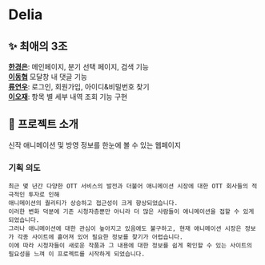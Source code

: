 # Delia

## ✨ 최애의 3조
**[한경은](https://github.com/hankyungeun)**: 메인페이지, 분기 선택 페이지, 검색 기능 <br>
**[이동협](https://github.com/Leedonghyeob)** 모달창 내 댓글 기능 <br>
**[류연우](https://github.com/ryu5110)**: 로그인, 회원가입, 아이디&비밀번호 찾기 <br>
**[이오재](https://github.com/ojlee6207)**: 항목 별 세부 내역 조회 기능 구현 <br>

## 📝 프로젝트 소개
신작 애니메이션 및 방영 정보를 한눈에 볼 수 있는 웹페이지 
### 기획 의도
```
최근 몇 년간 다양한 OTT 서비스의 발전과 더불어 애니메이션 시장에 대한 OTT 회사들의 적극적인 투자로 인해
애니메이션의 퀄리티가 상승하고 접근성이 크게 향상되었습니다.
이러한 변화 덕분에 기존 시청자층뿐만 아니라 더 많은 사람들이 애니메이션을 접할 수 있게 되었습니다.
그러나 애니메이션에 대한 관심이 높아지고 있음에도 불구하고, 현재 애니메이션 시장은 정보가 각종 사이트에 흩어져 있어 필요한 정보를 찾기가 어렵습니다.
이에 따라 시청자들이 새로운 작품과 그 내용에 대한 정보를 쉽게 확인할 수 있는 사이트의 필요성을 느껴 이 프로젝트를 시작하게 되었습니다.
```
